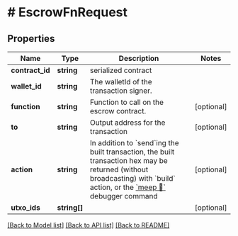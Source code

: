 # # EscrowFnRequest

## Properties

Name | Type | Description | Notes
------------ | ------------- | ------------- | -------------
**contract_id** | **string** | serialized contract | 
**wallet_id** | **string** | The walletId of the transaction signer. | 
**function** | **string** | Function to call on the escrow contract. | [optional] 
**to** | **string** | Output address for the transaction | [optional] 
**action** | **string** | In addition to &#x60;send&#x60;ing the built transaction, the built transaction hex may be returned (without broadcasting) with &#x60;build&#x60; action, or the [&#x60;meep 🔗&#x60;](https://github.com/gcash/meep) debugger command | [optional] 
**utxo_ids** | **string[]** |  | [optional] 

[[Back to Model list]](../../README.md#documentation-for-models) [[Back to API list]](../../README.md#documentation-for-api-endpoints) [[Back to README]](../../README.md)


